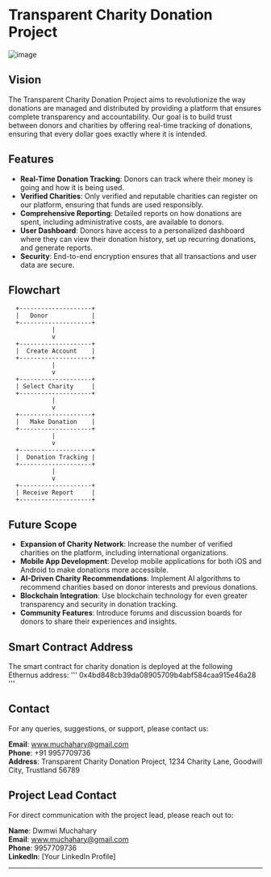 # Transparent Charity Donation Project

![image](https://github.com/user-attachments/assets/01c5191f-5d4b-4d2b-8c6c-b6e7ec394dd8)

## Vision
The Transparent Charity Donation Project aims to revolutionize the way donations are managed and distributed by providing a platform that ensures complete transparency and accountability. Our goal is to build trust between donors and charities by offering real-time tracking of donations, ensuring that every dollar goes exactly where it is intended.

## Features
- **Real-Time Donation Tracking**: Donors can track where their money is going and how it is being used.
- **Verified Charities**: Only verified and reputable charities can register on our platform, ensuring that funds are used responsibly.
- **Comprehensive Reporting**: Detailed reports on how donations are spent, including administrative costs, are available to donors.
- **User Dashboard**: Donors have access to a personalized dashboard where they can view their donation history, set up recurring donations, and generate reports.
- **Security**: End-to-end encryption ensures that all transactions and user data are secure.

## Flowchart
```plaintext
  +--------------------+
  |   Donor            |
  +--------------------+
            |
            v
  +--------------------+
  |  Create Account    |
  +--------------------+
            |
            v
  +--------------------+
  | Select Charity     |
  +--------------------+
            |
            v
  +--------------------+
  |   Make Donation    |
  +--------------------+
            |
            v
  +--------------------+
  |  Donation Tracking |
  +--------------------+
            |
            v
  +--------------------+
  | Receive Report     |
  +--------------------+

```

## Future Scope
- **Expansion of Charity Network**: Increase the number of verified charities on the platform, including international organizations.
- **Mobile App Development**: Develop mobile applications for both iOS and Android to make donations more accessible.
- **AI-Driven Charity Recommendations**: Implement AI algorithms to recommend charities based on donor interests and previous donations.
- **Blockchain Integration**: Use blockchain technology for even greater transparency and security in donation tracking.
- **Community Features**: Introduce forums and discussion boards for donors to share their experiences and insights.

## Smart Contract Address
The smart contract for charity donation is deployed at the following Ethernus address:
'''
0x4bd848cb39da08905709b4abf584caa915e46a28
'''
## Contact
For any queries, suggestions, or support, please contact us:

**Email**: www.muchahary@gmail.com  
**Phone**: +91 9957709736  
**Address**: Transparent Charity Donation Project, 1234 Charity Lane, Goodwill City, Trustland 56789

## Project Lead Contact
For direct communication with the project lead, please reach out to:

**Name**: Dwmwi Muchahary  
**Email**: www.muchahary@gmail.com  
**Phone**: 9957709736  
**LinkedIn**: [Your LinkedIn Profile]

---
